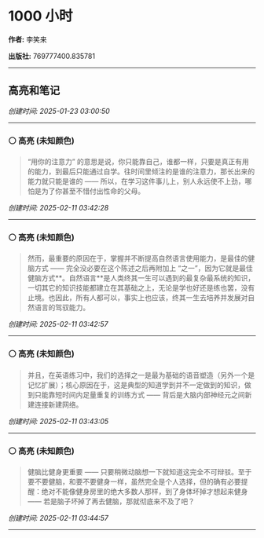 # 1000 小时

**作者:** 李笑来

**出版社:** 769777400.835781

---

## 高亮和笔记

*创建时间: 2025-01-23 03:00:50*

---

### ⚪ 高亮 (未知颜色)

> “用你的注意力” 的意思是说，你只能靠自己，谁都一样，只要是真正有用的能力，到最后只能通过自学。往时间里倾注的是谁的注意力，那长出来的能力就只能是谁的 —— 所以，在学习这件事儿上，别人永远使不上劲，哪怕是为了你甚至不惜付出性命的父母。

*创建时间: 2025-02-11 03:42:28*

---

### ⚪ 高亮 (未知颜色)

> 然而，最重要的原因在于，掌握并不断提高自然语言使用能力，是最佳的健脑方式 —— 完全没必要在这个陈述之后再附加上 “之一”，因为它就是最佳健脑方式**。自然语言**是人类终其一生可以遇到的最复杂最系统的知识，一切其它的知识技能都建立在其基础之上，无论是学也好还是练也罢，没有止境。也因此，所有人都可以，事实上也应该，终其一生去培养并发展对自然语言的驾驭能力。

*创建时间: 2025-02-11 03:42:57*

---

### ⚪ 高亮 (未知颜色)

> 并且，在英语练习中，我们的选择之一是最为基础的语音塑造（另外一个是记忆扩展）；核心原因在于，这是典型的知道学到并不一定做到的知识，做到只能靠短时间内足量重复的训练方式 —— 背后是大脑内部神经元之间新建连接新建网络。

*创建时间: 2025-02-11 03:43:05*

---

### ⚪ 高亮 (未知颜色)

> 健脑比健身更重要 —— 只要稍微动脑想一下就知道这完全不可辩驳。至于要不要健脑，和要不要健身一样，虽然完全是个人选择，但的确有必要提醒：绝对不能像健身房里的绝大多数人那样，到了身体坏掉才想起来健身 —— 若是脑子坏掉了再去健脑，那就彻底来不及了吧？

*创建时间: 2025-02-11 03:44:57*

---

